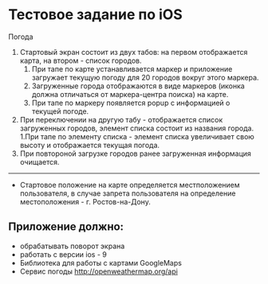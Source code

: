 #  Тестовое задание по iOS
Погода

1. Стартовый экран состоит из двух табов: на первом отображается карта, на втором - список городов.
    1. При тапе по карте устанавливается маркер и приложение загружает текущую погоду для 20 городов вокруг этого маркера.
    1. Загруженные города отображаются в виде маркеров (иконка должна отличаться от маркера-центра поиска) на карте.
    1. При тапе по маркеру появляется popup с информацией о текущей погоде.
1. При переключении на другую табу - отображается список загруженных городов, элемент списка состоит из названия города.
    1.При тапе по элементу списка - элемент списка увеличивает свою высоту и отображается текущая погода.
1. При повтороной загрузке городов ранее загруженная информация очищается.
---
- Стартовое положение на карте определяется местположением пользователя, в случае запрета пользователя на определение местоположения - г. Ростов-на-Дону.

## Приложение должно:
- обрабатывать поворот экрана
- работать с версии ios - 9
- Библиотека для работы с картами GoogleMaps
- Сервис погоды http://openweathermap.org/api
